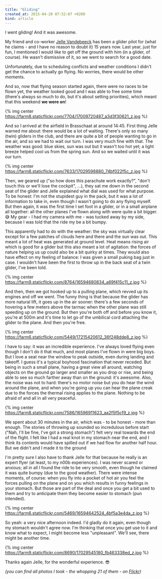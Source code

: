 ```yaml
---
title: "Gliding"
created_at: 2015-04-20 07:52:07 +0200
kind: article
---
```


I went gliding! And it was awesome.

My friend and co-worker [Jelle Vandebeeck](http://twitter.com/fousa) has been a glider pilot for (what he claims - and I have no reason to doubt it) 15 years now. Last year, just for fun, I mentioned I would like to get off the ground with him (in a glider, of course). He wasn't dismissive of it, so we went to search for a good date.

Unfortunately, due to scheduling conflicts and weather conditions I didn't get the chance to actually go flying. No worries, there would be other moments.

And so, now that flying season started again, there were no races to be flown yet, the weather looked good and I was able to free some time (there's always so much to do, but it's about setting priorities), which meant that this weekend **we were on**!

<!-- more -->

{% img center https://farm8.staticflickr.com/7704/17009720487_a3d3f30621_z.jpg %}

And so I arrived at the airfield in Brasschaat at around 14:45. First thing Jelle warned me about: there would be a lot of waiting. There's only so many (twin) gliders in the club, and there are quite a bit of people wanting to go in the air, and so we had to wait our turn. I was very much fine with that. The weather was good: blue skies, sun was out but it wasn't too hot yet; a light breeze helped cool us from the spring sun. And so we waited until it was our turn.

{% img center https://farm8.staticflickr.com/7633/17029598880_74bf022f5c_z.jpg %}

Then, we geared up ("so how does this parachute work exactly?", "don't touch this or we'll lose the cockpit", ...), they sat me down in the second seat of the glider and Jelle explained what dial was used for what purpose. To be honest: I'm not the stupidest guy in the pack, but it was a lot of information to take in, even though I wasn't going to do any flying myself. But then again, it was the first time I set foot in a glider, or in a small airplane all together: all the other planes I've flown along with were quite a bit bigger. 😅 My gear - I had my camera with me - was tucked away by my side, because I was told that the ride my be a bit bumpy.

This apparently had to do with the weather: the sky was virtually clear except for a few patches of clouds here and there and the sun was out. This meant a lot of heat was generated at ground level. Heat means rising air which is good for a glider but this also meant a lot of agitation: the forces of nature helping us up could also be a bit quirky at times. They would also have effect on my feeling of balance: I was given a small puking bag just in case. I wouldn't have been the first to throw up in the back seat of a twin glider, I've been told.

{% img center https://farm9.staticflickr.com/8764/16594680834_a69f415c11_z.jpg %}

And then, then we got hooked up to a pulling plane, which revved up its engines and off we went. The funny thing is that because the glider has more natural lift, it goes up in the air sooner: there's a few seconds of hovering a few meters above the tarmac when the other plane was still speeding up on the ground. But then you're both off and before you know it, you're at 500m and it's time to let go of the umbilical cord attaching the glider to the plane. And then you're free.

{% img center https://farm6.staticflickr.com/5449/17215420612_36f248dde8_z.jpg %}

I have to say: it was an incredible experience. I've always loved flying even though I don't do it that much, and most planes I've flown in were big boys. But I love a seat near the window to peak outside, even during landing and takeoff. I guess it's a typical boyhood fascination that never receded. But being in such a small plane, having a great view all around, watching objects on the ground go larger and smaller as you drop or rise, and being able to see so much farther away than on the ground: it's awesome. Also, the noise was not to hard: there's no motor noise but you do hear the wind around the plane, and when you're going up you can hear the plane creak due to the forces the thermal rising applies to the plane. Nothing to be afraid of and all in all very peaceful.

{% img center https://farm8.staticflickr.com/7586/16596911623_aa2f5f5cf9_z.jpg %}

We spent about 30 minutes in the air, which was - to be honest - more than enough. The stories of throwing up sounded so incredulous before start ("Nah, I'll be fine, I've got a strong stomach") felt very real towards the end of the flight. I felt like I had a real knot in my stomach near the end, and I think its contents would have spilled out if we had flow for another half hour. But we didn't and I made it to the ground

I'm pretty sure I also have to thank Jelle for that because he really is an expert flyer (at least, to my n00b experiences). I was never scared or anxious; all in all I found the ride to be very smooth, even though he claimed it was quite bumpy (due to the good weather). There were intense moments, of course: when you fly into a pocket of hot air you feel the forces pulling on the plane and on you which results in funny feelings in your stomach. But those are part of the deal and once you get a bit used to them and try to anticipate them they become easier to stomach (pun intended).

{% img center https://farm6.staticflickr.com/5469/16594642524_4bf5a3e4da_z.jpg %}

So yeah: a very nice afternoon indeed. I'd gladly do it again, even though my stomach wouldn't agree now. I'm thinking that once you get use to it and know what to expect, I might become less "unpleasant". We'll see, there might be another time.

{% img center https://farm9.staticflickr.com/8690/17029545180_fb463338ed_z.jpg %}

Thanks again Jelle, for the wonderful experience. 😎

*(you can find all photos I took - the whopping 21 of them - on [Flickr](https://www.flickr.com/photos/inferis/sets/72157649752540144/))*
